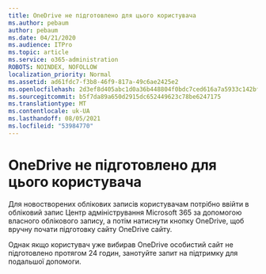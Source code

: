 ```yaml
---
title: OneDrive не підготовлено для цього користувача
ms.author: pebaum
author: pebaum
ms.date: 04/21/2020
ms.audience: ITPro
ms.topic: article
ms.service: o365-administration
ROBOTS: NOINDEX, NOFOLLOW
localization_priority: Normal
ms.assetid: ad61fdc7-f3b8-46f9-817a-49c6ae2425e2
ms.openlocfilehash: 2d3ef8d405abc1d0a36b448804f0bdc7ced616a7a5933c142bfd3dd7e4596bd0
ms.sourcegitcommit: b5f7da89a650d2915dc652449623c78be6247175
ms.translationtype: MT
ms.contentlocale: uk-UA
ms.lasthandoff: 08/05/2021
ms.locfileid: "53984770"
---
```

# <a name="onedrive-is-not-provisioned-for-this-user"></a>OneDrive не підготовлено для цього користувача

Для новостворених облікових записів користувачам потрібно ввійти в обліковий запис Центр адміністрування Microsoft 365 за допомогою власного облікового запису, а потім натиснути кнопку OneDrive, щоб вручну почати підготовку сайту OneDrive сайту.
  
Однак якщо користувач уже вибирав OneDrive особистий сайт не підготовлено протягом 24 годин, занотуйте запит на підтримку для подальшої допомоги.
  

